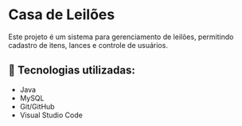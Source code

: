 # Casa de Leilões

Este projeto é um sistema para gerenciamento de leilões, permitindo cadastro de itens, lances e controle de usuários.

## 📌 Tecnologias utilizadas:
- Java
- MySQL
- Git/GitHub
- Visual Studio Code